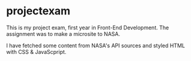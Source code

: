 # projectexam

This is my project exam, first year in Front-End Development.
The assignment was to make a microsite to NASA.

I have fetched some content from NASA's API sources and styled HTML with CSS & JavaScpript.
